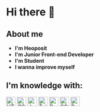 # Hi there 👋

## About me
- **I'm Heoposit**
- **I'm Junior Front-end Developer**
- **I'm Student**
- **I wanna improve myself**

## I'm knowledge with:
<img src="https://img.shields.io/badge/-HTML-orange" alt="HTML5 logo" title="HTML5" height="25"/> <img src="https://img.shields.io/badge/-CSS-%233437eb" alt="CSS3 logo" title="CSS3" height="25"/> <img src="https://img.shields.io/badge/-JavaScript-yellow" alt="JavaScript logo" title="JavaScript" height="25"/> <img src="https://img.shields.io/badge/-Tailwind-blue" alt="TailWind logo" title="TailWind" height="25"/> <img src="https://img.shields.io/badge/-Bootstrap-%233e308a" alt="Bootstrap logo" title="Bootstrap" height="25"/> <img src="https://img.shields.io/badge/-SCSS-%23a740de" alt="SCSS logo" title="SCSS" height="25"/> <img src="https://img.shields.io/badge/-React-%231f79c2" alt="React logo" title="React" height="25"/>


